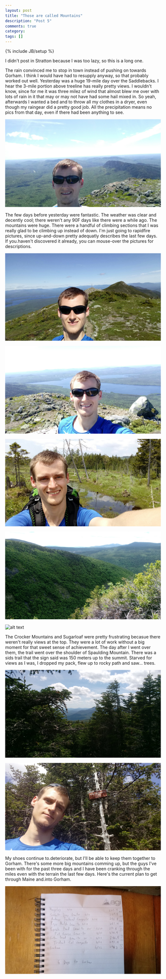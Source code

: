 ```yaml
---
layout: post
title: "Those are called Mountains"
description: "Post 5"
comments: true
category:
tags: []
---
```

{% include JB/setup %}

I didn't post in Stratton because I was too lazy, so this is a long one.

The rain convinced me to stop in town instead of pushing on towards Gorham. I think I would have had to resupply anyway, so that probably worked out well. Yesterday was a huge 19-mile day over the Saddlebacks. I hear the 3-mile portion above treeline has really pretty views. I wouldn't know, since for me it was three milez of wind that almost blew me over with lots of rain in it that may or may not have had some hail mixed in. So yeah, afterwards I wanted a bed and to throw all my clothes in a dryer, even though my raingear did a pretty good job. All the precipitation means no pics from that day, even if there had been anything to see.

![alt text](https://raw.githubusercontent.com/SilensAngelusNex/silensangelusnex.github.com/master/_images/rangley/20170614_102915.jpg "On top of Bigelow West Peak")

The few days before yesterday were fantastic. The weather was clear and decently cool; there weren't any 90F days like there were a while ago. The mountains were huge. There were a handful of climbing sections that I was really glad to be climbing up instead of down. I'm just going to rapidfire pictures, since up-and-down pretty adequatly describes the last few days. If you.haven't discovered it already, you can mouse-over the pictures for descriptions.

![alt text](https://raw.githubusercontent.com/SilensAngelusNex/silensangelusnex.github.com/master/_images/rangley/20170614_102829.jpg "On Avery Peak, looking at Bigelow West Peak")

![alt text](https://raw.githubusercontent.com/SilensAngelusNex/silensangelusnex.github.com/master/_images/rangley/20170614_102805.jpg "On Avery Peak, looking backwards down the trail")

![alt text](https://raw.githubusercontent.com/SilensAngelusNex/silensangelusnex.github.com/master/_images/rangley/20170612_125229.jpg "Some bog that I can't find in the book anymore, but it looked cool.")

![alt text](https://raw.githubusercontent.com/SilensAngelusNex/silensangelusnex.github.com/master/_images/rangley/20170615_132443.jpg "View off.the side of the Crockers")

![alt text](https://raw.githubusercontent.com/SilensAngelusNex/silensangelusnex.github.com/master/_images/rangley/20170615_132502.jpg "View off.the side of Sugarloaf")

The Crocker Mountains and Sugarloaf were pretty frustrating becasue there weren't really views at the top. They were a lot of work without a big moment for that sweet sense of achievement. The day after I went over them, the trail went over the shoulder of Spaulding Mountain. There was a sids trail that the sign said was 150 meters up to the summit. Starved for views as I was, I dropped my pack, flew up to rocky path and saw... trees.

![alt text](https://raw.githubusercontent.com/SilensAngelusNex/silensangelusnex.github.com/master/_images/rangley/20170615_145349.jpg "A glimpse throught the pines")

![alt text](https://raw.githubusercontent.com/SilensAngelusNex/silensangelusnex.github.com/master/_images/rangley/20170615_145337.jpg "The face of the betrayed")

My shoes continue to.deteriorate, but I'll be able to keep them together to Gorham. There's some more big mountains comming up, but the guys I've been with for the past three days and I have been cranking through the miles even with the terrain the last few days. Here's the current plan to get through Maine and.into Gorham.

![alt text](https://raw.githubusercontent.com/SilensAngelusNex/silensangelusnex.github.com/master/_images/rangley/20170617_072806.jpg "The plan to.finish Maine")
